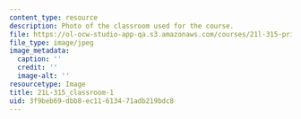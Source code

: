 ```yaml
---
content_type: resource
description: Photo of the classroom used for the course.
file: https://ol-ocw-studio-app-qa.s3.amazonaws.com/courses/21l-315-prizewinners-nobelistas-spring-2014/3f9beb69dbb8ec11613471adb219bdc8_21L-315_classroom-1.jpg
file_type: image/jpeg
image_metadata:
  caption: ''
  credit: ''
  image-alt: ''
resourcetype: Image
title: 21L-315_classroom-1
uid: 3f9beb69-dbb8-ec11-6134-71adb219bdc8
---
```

